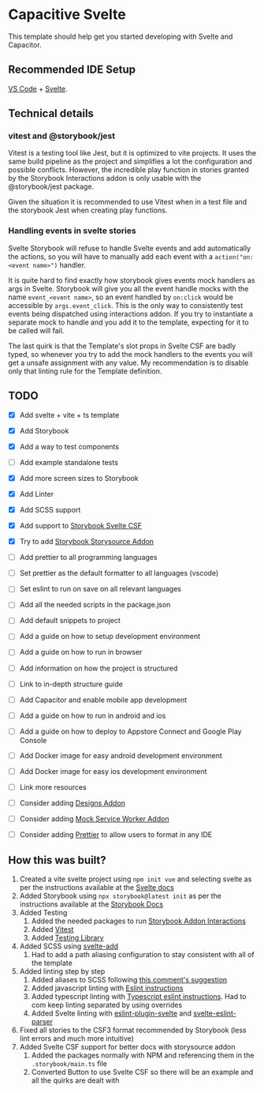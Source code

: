 # Capacitive Svelte

This template should help get you started developing with Svelte and Capacitor.

## Recommended IDE Setup

[VS Code](https://code.visualstudio.com/) + [Svelte](https://marketplace.visualstudio.com/items?itemName=svelte.svelte-vscode).

## Technical details

### vitest and @storybook/jest

Vitest is a testing tool like Jest, but it is optimized to vite projects. It uses the same build pipeline as the project and simplifies a lot the configuration and possible conflicts. However, the incredible play function in stories granted by the Storybook Interactions addon is only usable with the @storybook/jest package.

Given the situation it is recommended to use Vitest when in a test file and the storybook Jest when creating play functions.

### Handling events in svelte stories

Svelte Storybook will refuse to handle Svelte events and add automatically the actions, so you will have to manually add each event with a `action("on:<event name>")` handler.

It is quite hard to find exactly how storybook gives events mock handlers as args in Svelte. Storybook will give you all the event handle mocks with the name `event_<event name>`, so an event handled by `on:click` would be accessible by `args.event_click`. This is the only way to consistently test events being dispatched using interactions addon. If you try to instantiate a separate mock to handle and you add it to the template, expecting for it to be called will fail.

The last quirk is that the Template's slot props in Svelte CSF are badly typed, so whenever you try to add the mock handlers to the events you will get a unsafe assignment with any value. My recommendation is to disable only that linting rule for the Template definition.


## TODO

- [x] Add svelte + vite + ts template
- [x] Add Storybook
- [x] Add a way to test components
- [ ] Add example standalone tests
- [x] Add more screen sizes to Storybook
- [x] Add Linter
- [x] Add SCSS support
- [x] Add support to [Storybook Svelte CSF](https://storybook.js.org/addons/@storybook/addon-svelte-csf/)
- [x] Try to add [Storybook Storysource Addon](https://storybook.js.org/addons/@storybook/addon-storysource)
- [ ] Add prettier to all programming languages
- [ ] Set prettier as the default formatter to all languages (vscode)
- [ ] Set eslint to run on save on all relevant languages
- [ ] Add all the needed scripts in the package.json
- [ ] Add default snippets to project
- [ ] Add a guide on how to setup development environment
- [ ] Add a guide on how to run in browser
- [ ] Add information on how the project is structured
- [ ] Link to in-depth structure guide
- [ ] Add Capacitor and enable mobile app development
- [ ] Add a guide on how to run in android and ios
- [ ] Add a guide on how to deploy to Appstore Connect and Google Play Console
- [ ] Add Docker image for easy android development environment
- [ ] Add Docker image for easy ios development environment
- [ ] Link more resources
- [ ] Consider adding [Designs Addon](https://storybook.js.org/addons/storybook-addon-designs/)
- [ ] Consider adding [Mock Service Worker Addon](https://storybook.js.org/addons/msw-storybook-addon)
- [ ] Consider adding [Prettier](https://github.com/sveltejs/prettier-plugin-svelte) to allow users to format in any IDE


## How this was built?

1. Created a vite svelte project using `npm init vue` and selecting svelte as per the instructions available at the [Svelte docs](https://svelte.dev/docs#getting-started)
2. Added Storybook using `npx storybook@latest init` as per the instructions available at the [Storybook Docs](https://storybook.js.org/docs/svelte/get-started/install/)
4. Added Testing
   1. Added the needed packages to run [Storybook Addon Interactions](https://storybook.js.org/addons/@storybook/addon-interactions/)
   2. Added [Vitest](https://vitest.dev/config/)
   3. Added [Testing Library](https://testing-library.com/docs/svelte-testing-library/setup)
5. Added SCSS using [svelte-add](https://github.com/svelte-add/scss)
   1. Had to add a path aliasing configuration to stay consistent with all of the template
6. Added linting step by step
   1. Added aliases to SCSS following [this comment's suggestion](https://github.com/sveltejs/svelte-preprocess/issues/97#issuecomment-551842456)
   2. Added javascript linting with [Eslint instructions](https://eslint.org/docs/latest/use/getting-started#configuration)
   3.  Added typescript linting with [Typescript eslint instructions](https://typescript-eslint.io/getting-started). Had to com keep linting separated by using overrides
   4.  Added Svelte linting with [eslint-plugin-svelte](https://github.com/sveltejs/eslint-plugin-svelte) and [svelte-eslint-parser](https://github.com/sveltejs/svelte-eslint-parser#readme)
7.  Fixed all stories to the CSF3 format recommended by Storybook (less lint errors and much more intuitive)
8.  Added Svelte CSF support for better docs with storysource addon
    1. Added the packages normally with NPM and referencing them in the `.storybook/main.ts` file
    2. Converted Button to use Svelte CSF so there will be an example and all the quirks are dealt with
